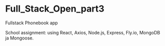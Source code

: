 # Full_Stack_Open_part3
Fullstack Phonebook app

School assignment: using React, Axios, Node.js, Express, Fly.io, MongoDB ja Mongoose.
